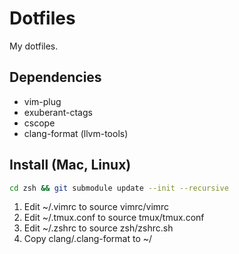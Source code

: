 # Dotfiles

My dotfiles.

## Dependencies

* vim-plug
* exuberant-ctags
* cscope
* clang-format (llvm-tools)

## Install (Mac, Linux)

```bash
cd zsh && git submodule update --init --recursive
```

1. Edit ~/.vimrc to source vimrc/vimrc
2. Edit ~/.tmux.conf to source tmux/tmux.conf
3. Edit ~/.zshrc to source zsh/zshrc.sh
4. Copy clang/.clang-format to ~/

